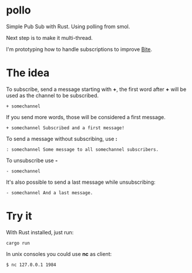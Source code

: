# pollo

Simple Pub Sub with Rust. Using polling from smol.

Next step is to make it multi-thread.

I'm prototyping how to handle subscriptions to improve
[Bite](https://github.com/alvivar/bite).

# The idea

To subscribe, send a message starting with **+**, the first word after **+**
will be used as the channel to be subscribed.

    + somechannel

If you send more words, those will be considered a first message.

    + somechannel Subscribed and a first message!

To send a message without subscribing, use **:**

    : somechannel Some message to all somechannel subscribers.

To unsubscribe use **-**

    - somechannel

It's also possible to send a last message while unsubscribing:

    - somechannel And a last message.

# Try it

With Rust installed, just run:

    cargo run

In unix consoles you could use **nc** as client:

    $ nc 127.0.0.1 1984
